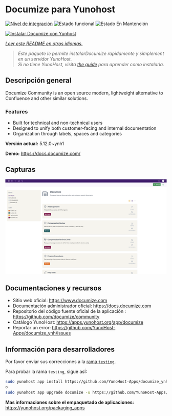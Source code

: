 <!--
Este archivo README esta generado automaticamente<https://github.com/YunoHost/apps/tree/master/tools/readme_generator>
No se debe editar a mano.
-->

# Documize para Yunohost

[![Nivel de integración](https://apps.yunohost.org/badge/integration/documize)](https://ci-apps.yunohost.org/ci/apps/documize/)
![Estado funcional](https://apps.yunohost.org/badge/state/documize)
![Estado En Mantención](https://apps.yunohost.org/badge/maintained/documize)

[![Instalar Documize con Yunhost](https://install-app.yunohost.org/install-with-yunohost.svg)](https://install-app.yunohost.org/?app=documize)

*[Leer este README en otros idiomas.](./ALL_README.md)*

> *Este paquete le permite instalarDocumize rapidamente y simplement en un servidor YunoHost.*  
> *Si no tiene YunoHost, visita [the guide](https://yunohost.org/install) para aprender como instalarla.*

## Descripción general

Documize Community is an open source modern, lightweight alternative to Confluence and other similar solutions.

### Features

- Built for technical and non-technical users
- Designed to unify both customer-facing and internal documentation
- Organization through labels, spaces and categories

**Versión actual:** 5.12.0~ynh1

**Demo:** <https://docs.documize.com/>

## Capturas

![Captura de Documize](./doc/screenshots/screenshot.png)

## Documentaciones y recursos

- Sitio web oficial: <https://www.documize.com>
- Documentación administrador oficial: <https://docs.documize.com>
- Repositorio del código fuente oficial de la aplicación : <https://github.com/documize/community>
- Catálogo YunoHost: <https://apps.yunohost.org/app/documize>
- Reportar un error: <https://github.com/YunoHost-Apps/documize_ynh/issues>

## Información para desarrolladores

Por favor enviar sus correcciones a la [rama `testing`](https://github.com/YunoHost-Apps/documize_ynh/tree/testing).

Para probar la rama `testing`, sigue asÍ:

```bash
sudo yunohost app install https://github.com/YunoHost-Apps/documize_ynh/tree/testing --debug
o
sudo yunohost app upgrade documize -u https://github.com/YunoHost-Apps/documize_ynh/tree/testing --debug
```

**Mas informaciones sobre el empaquetado de aplicaciones:** <https://yunohost.org/packaging_apps>
